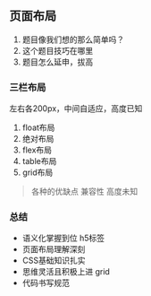 ## 页面布局
1. 题目像我们想的那么简单吗？
2. 这个题目技巧在哪里
3. 题目怎么延申，拔高

### 三栏布局
左右各200px，中间自适应，高度已知
1. float布局
2. 绝对布局
3. flex布局
4. table布局
5. grid布局

> 各种的优缺点
> 兼容性
> 高度未知

### 总结

- 语义化掌握到位 h5标签
- 页面布局理解深刻
- CSS基础知识扎实
- 思维灵活且积极上进 grid
- 代码书写规范